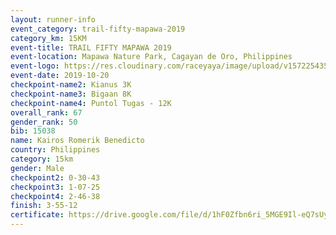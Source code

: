 ```yaml
---
layout: runner-info 
event_category: trail-fifty-mapawa-2019 
category_km: 15KM 
event-title: TRAIL FIFTY MAPAWA 2019  
event-location: Mapawa Nature Park, Cagayan de Oro, Philippines 
event-logo: https://res.cloudinary.com/raceyaya/image/upload/v1572254355/logo/trail-fifty-mapawa_fizjmb.jpg 
event-date: 2019-10-20 
checkpoint-name2: Kianus 3K 
checkpoint-name3: Bigaan 8K 
checkpoint-name4: Puntol Tugas - 12K 
overall_rank: 67
gender_rank: 50
bib: 15038
name: Kairos Romerik Benedicto
country: Philippines
category: 15km
gender: Male
checkpoint2: 0-30-43
checkpoint3: 1-07-25
checkpoint4: 2-46-38
finish: 3-55-12
certificate: https://drive.google.com/file/d/1hF0Zfbn6ri_5MGE9Il-eQ7sUyw2EBoxC/view?usp=sharing
---
```


